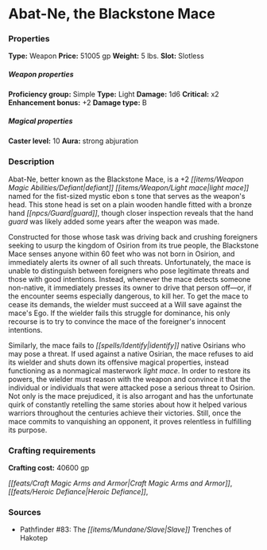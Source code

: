 ﻿---
Title: "Abat-Ne, the Blackstone Mace"
Type: "Weapon"
Price: "51005 gp"
Weight: "5 lbs."
Slot: "Slotless"
Proficiency group: "Simple"
Weapon properties Type: "Light"
Damage: "1d6"
Critical: "x2"
Enhancement bonus: "+2"
Damage type: "B"
Caster level: "10"
Aura: "strong abjuration"
Description: |
  "Abat-Ne, better known as the _Blackstone Mace_, is a _+2 defiant light mace_ named for the fist-sized mystic ebon s tone that serves as the weapon's head. This stone head is set on a plain wooden handle fitted with a bronze hand guard, though closer inspection reveals that the hand guard was likely added some years after the weapon was made.
  Constructed for those whose task was driving back and crushing foreigners seeking to usurp the kingdom of Osirion from its true people, the _Blackstone Mace_ senses anyone within 60 feet who was not born in Osirion, and immediately alerts its owner of all such threats. Unfortunately, the mace is unable to distinguish between foreigners who pose legitimate threats and those with good intentions. Instead, whenever the mace detects someone non-native, it immediately presses its owner to drive that person off—or, if the encounter seems especially dangerous, to kill her. To get the mace to cease its demands, the wielder must succeed at a Will save against the mace's Ego. If the wielder fails this struggle for dominance, his only recourse is to try to convince the mace of the foreigner's innocent intentions.
  Similarly, the mace fails to identify native Osirians who may pose a threat. If used against a native Osirian, the mace refuses to aid its wielder and shuts down its offensive magical properties, instead functioning as a nonmagical masterwork light mace. In order to restore its powers, the wielder must reason with the weapon and convince it that the individual or individuals that were attacked pose a serious threat to Osirion. Not only is the mace prejudiced, it is also arrogant and has the unfortunate quirk of constantly retelling the same stories about how it helped various warriors throughout the centuries achieve their victories. Still, once the mace commits to vanquishing an opponent, it proves relentless in fulfilling its purpose."
Crafting cost: "40600 gp"
Sources: "['Pathfinder #83: The Slave Trenches of Hakotep']"
---

# Abat-Ne, the Blackstone Mace

### Properties

**Type:** Weapon **Price:** 51005 gp **Weight:** 5 lbs. **Slot:** Slotless

##### Weapon properties

**Proficiency group:** Simple **Type:** Light **Damage:** 1d6 **Critical:** x2 **Enhancement bonus:** +2 **Damage type:** B

##### Magical properties

**Caster level:** 10 **Aura:** strong abjuration

### Description

Abat-Ne, better known as the Blackstone Mace, is a +2 _[[items/Weapon Magic Abilities/Defiant|defiant]]_ _[[items/Weapon/Light mace|light mace]]_ named for the fist-sized mystic ebon s tone that serves as the weapon's head. This stone head is set on a plain wooden handle fitted with a bronze hand _[[npcs/Guard|guard]]_, though closer inspection reveals that the hand _guard_ was likely added some years after the weapon was made.

Constructed for those whose task was driving back and crushing foreigners seeking to usurp the kingdom of Osirion from its true people, the Blackstone Mace senses anyone within 60 feet who was not born in Osirion, and immediately alerts its owner of all such threats. Unfortunately, the mace is unable to distinguish between foreigners who pose legitimate threats and those with good intentions. Instead, whenever the mace detects someone non-native, it immediately presses its owner to drive that person off—or, if the encounter seems especially dangerous, to kill her. To get the mace to cease its demands, the wielder must succeed at a Will save against the mace's Ego. If the wielder fails this struggle for dominance, his only recourse is to try to convince the mace of the foreigner's innocent intentions.

Similarly, the mace fails to _[[spells/Identify|identify]]_ native Osirians who may pose a threat. If used against a native Osirian, the mace refuses to aid its wielder and shuts down its offensive magical properties, instead functioning as a nonmagical masterwork _light mace_. In order to restore its powers, the wielder must reason with the weapon and convince it that the individual or individuals that were attacked pose a serious threat to Osirion. Not only is the mace prejudiced, it is also arrogant and has the unfortunate quirk of constantly retelling the same stories about how it helped various warriors throughout the centuries achieve their victories. Still, once the mace commits to vanquishing an opponent, it proves relentless in fulfilling its purpose.

### Crafting requirements

**Crafting cost:** 40600 gp

_[[feats/Craft Magic Arms and Armor|Craft Magic Arms and Armor]]_, _[[feats/Heroic Defiance|Heroic Defiance]]_,

### Sources

* Pathfinder #83: The _[[items/Mundane/Slave|Slave]]_ Trenches of Hakotep